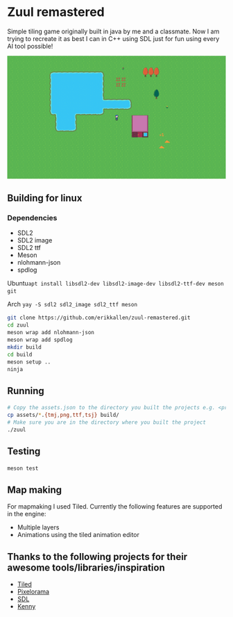 # Zuul remastered

Simple tiling game originally built in java by me and a classmate.
Now I am trying to recreate it as best I can in C++ using SDL just for fun using every AI tool possible!

![Screenshot of zuul](/assets/screenshot.png)

## Building for linux

### Dependencies

- SDL2
- SDL2 image
- SDL2 ttf
- Meson
- nlohmann-json
- spdlog

Ubuntu```apt install libsdl2-dev libsdl2-image-dev libsdl2-ttf-dev meson git```

Arch
```yay -S sdl2 sdl2_image sdl2_ttf meson``` 

```bash
git clone https://github.com/erikkallen/zuul-remastered.git
cd zuul
meson wrap add nlohmann-json
meson wrap add spdlog
mkdir build
cd build
meson setup ..
ninja
```

## Running

```bash
# Copy the assets.json to the directory you built the projects e.g. <project_root>/build
cp assets/*.{tmj,png,ttf,tsj} build/
# Make sure you are in the directory where you built the project
./zuul
```

## Testing

```bash
meson test
```

## Map making

For mapmaking I used Tiled. Currently the following features are supported in the engine:

- Multiple layers
- Animations using the tiled animation editor


## Thanks to the following projects for their awesome tools/libraries/inspiration

- [Tiled](https://www.mapeditor.org/)
- [Pixelorama](https://github.com/Orama-Interactive/Pixelorama)
- [SDL](https://www.libsdl.org/)
- [Kenny](https://www.kenney.nl/assets/roguelike-rpg-pack)
